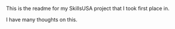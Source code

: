 This is the readme for my SkillsUSA project that I took first place in.

I have many thoughts on this.
